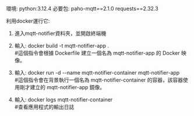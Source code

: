 環境:
  python:3.12.4
必要包:
  paho-mqtt==2.1.0
  requests==2.32.3
  
利用docker運行它:
1. 進入mqtt-notifier資料夾，並開啟終端機

2. 輸入: docker build -t mqtt-notifier-app .          
#這個指令會根據 Dockerfile 建立一個名為 mqtt-notifier-app 的 Docker 映像。

3. 輸入: docker run -d --name mqtt-notifier-container mqtt-notifier-app  
#這個指令會在背景執行一個名為 mqtt-notifier-container 的容器，該容器使用剛才建立的 mqtt-notifier-app 鏡像。

4. 輸入: docker logs mqtt-notifier-container                             
#查看應用程式的輸出日誌

